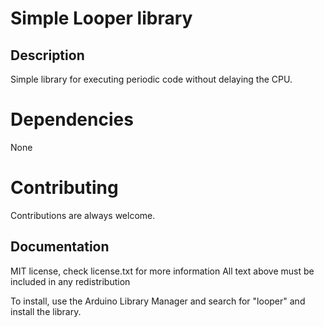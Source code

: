 # Simple Looper library

## Description

Simple library for executing periodic code without delaying the CPU.

# Dependencies

None

# Contributing

Contributions are always welcome.

## Documentation

MIT license, check license.txt for more information
All text above must be included in any redistribution

To install, use the Arduino Library Manager and search for "looper" and install the library.